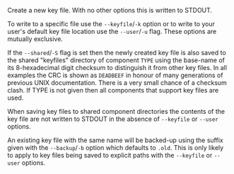 Create a new key file. With no other options this is written to STDOUT.

To write to a specific file use the `--keyfile`/`-k` option or to write
to your user's default key file location use the `--user`/`-u` flag.
These options are mutually exclusive.

If the `--shared`/`-S` flag is set then the newly created key file is
also saved to the shared "keyfiles" directory of component `TYPE` using
the base-name of its 8-hexadecimal digit checksum to distinguish it from
other key files. In all examples the CRC is shown as `DEADBEEF` in
honour of many generations of previous UNIX documentation. There is a
very small chance of a checksum clash. If TYPE is not given then all
components that support key files are used.

When saving key files to shared component directories the contents of
the key file are not written to STDOUT in the absence of `--keyfile` or
`--user` options.

An existing key file with the same name will be backed-up using the
suffix given with the `--backup`/`-b` option which defaults to `.old`.
This is only likely to apply to key files being saved to explicit paths
with the `--keyfile` or `--user` options.
